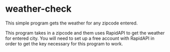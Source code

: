 # weather-check
This simple program gets the weather for any zipcode entered.

This program takes in a zipcode and them uses RapidAPI to get the weather for entered city. You will need to set up a free account with RapidAPI in order to get the key necessary for this program to work.
